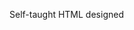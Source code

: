 Self-taught HTML designed
              
 
 
 
      
 
 
                                                                                                                                                                                                